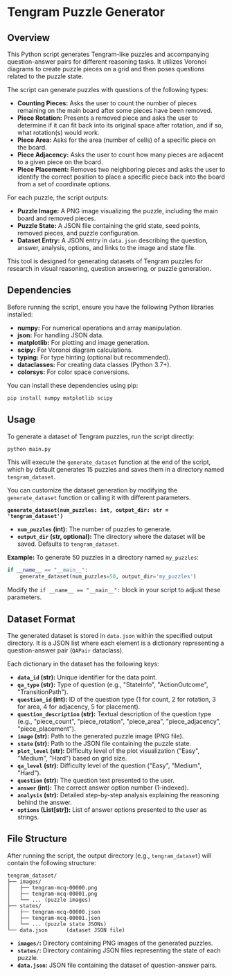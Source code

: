# Tengram Puzzle Generator

## Overview

This Python script generates Tengram-like puzzles and accompanying question-answer pairs for different reasoning tasks.  It utilizes Voronoi diagrams to create puzzle pieces on a grid and then poses questions related to the puzzle state.

The script can generate puzzles with questions of the following types:

*   **Counting Pieces:** Asks the user to count the number of pieces remaining on the main board after some pieces have been removed.
*   **Piece Rotation:** Presents a removed piece and asks the user to determine if it can fit back into its original space after rotation, and if so, what rotation(s) would work.
*   **Piece Area:** Asks for the area (number of cells) of a specific piece on the board.
*   **Piece Adjacency:** Asks the user to count how many pieces are adjacent to a given piece on the board.
*   **Piece Placement:**  Removes two neighboring pieces and asks the user to identify the correct position to place a specific piece back into the board from a set of coordinate options.

For each puzzle, the script outputs:

*   **Puzzle Image:** A PNG image visualizing the puzzle, including the main board and removed pieces.
*   **Puzzle State:** A JSON file containing the grid state, seed points, removed pieces, and puzzle configuration.
*   **Dataset Entry:** A JSON entry in `data.json` describing the question, answer, analysis, options, and links to the image and state file.

This tool is designed for generating datasets of Tengram puzzles for research in visual reasoning, question answering, or puzzle generation.

## Dependencies

Before running the script, ensure you have the following Python libraries installed:

*   **numpy:** For numerical operations and array manipulation.
*   **json:** For handling JSON data.
*   **matplotlib:** For plotting and image generation.
*   **scipy:** For Voronoi diagram calculations.
*   **typing:** For type hinting (optional but recommended).
*   **dataclasses:** For creating data classes (Python 3.7+).
*   **colorsys:** For color space conversions.

You can install these dependencies using pip:

```bash
pip install numpy matplotlib scipy
```

## Usage

To generate a dataset of Tengram puzzles, run the script directly:

```bash
python main.py
```

This will execute the `generate_dataset` function at the end of the script, which by default generates 15 puzzles and saves them in a directory named `tengram_dataset`.

You can customize the dataset generation by modifying the `generate_dataset` function or calling it with different parameters.

**`generate_dataset(num_puzzles: int, output_dir: str = 'tengram_dataset')`**

*   **`num_puzzles` (int):** The number of puzzles to generate.
*   **`output_dir` (str, optional):** The directory where the dataset will be saved. Defaults to `tengram_dataset`.

**Example:** To generate 50 puzzles in a directory named `my_puzzles`:

```python
if __name__ == "__main__":
    generate_dataset(num_puzzles=50, output_dir='my_puzzles')
```

Modify the `if __name__ == "__main__":` block in your script to adjust these parameters.

## Dataset Format

The generated dataset is stored in `data.json` within the specified output directory. It is a JSON list where each element is a dictionary representing a question-answer pair (`QAPair` dataclass).

Each dictionary in the dataset has the following keys:

*   **`data_id` (str):** Unique identifier for the data point.
*   **`qa_type` (str):** Type of question (e.g., "StateInfo", "ActionOutcome", "TransitionPath").
*   **`question_id` (int):**  ID of the question type (1 for count, 2 for rotation, 3 for area, 4 for adjacency, 5 for placement).
*   **`question_description` (str):**  Textual description of the question type (e.g., "piece_count", "piece_rotation", "piece_area", "piece_adjacency", "piece_placement").
*   **`image` (str):** Path to the generated puzzle image (PNG file).
*   **`state` (str):** Path to the JSON file containing the puzzle state.
*   **`plot_level` (str):** Difficulty level of the plot visualization ("Easy", "Medium", "Hard") based on grid size.
*   **`qa_level` (str):** Difficulty level of the question ("Easy", "Medium", "Hard").
*   **`question` (str):** The question text presented to the user.
*   **`answer` (int):** The correct answer option number (1-indexed).
*   **`analysis` (str):** Detailed step-by-step analysis explaining the reasoning behind the answer.
*   **`options` (List[str]):** List of answer options presented to the user as strings.

## File Structure

After running the script, the output directory (e.g., `tengram_dataset`) will contain the following structure:

```
tengram_dataset/
├── images/
│   ├── tengram-mcq-00000.png
│   ├── tengram-mcq-00001.png
│   └── ... (puzzle images)
├── states/
│   ├── tengram-mcq-00000.json
│   ├── tengram-mcq-00001.json
│   └── ... (puzzle state JSONs)
└── data.json      (dataset JSON file)
```

*   **`images/`:**  Directory containing PNG images of the generated puzzles.
*   **`states/`:** Directory containing JSON files representing the state of each puzzle.
*   **`data.json`:**  JSON file containing the dataset of question-answer pairs.

